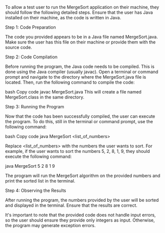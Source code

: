 To allow a test user to run the MergeSort application on their machine, they should follow the following detailed steps. Ensure that the user has Java installed on their machine, as the code is written in Java.

Step 1: Code Preparation

The code you provided appears to be in a Java file named MergeSort.java. Make sure the user has this file on their machine or provide them with the source code.

Step 2: Code Compilation

Before running the program, the Java code needs to be compiled. This is done using the Java compiler (usually javac). Open a terminal or command prompt and navigate to the directory where the MergeSort.java file is located. Then, run the following command to compile the code:

bash
Copy code
javac MergeSort.java
This will create a file named MergeSort.class in the same directory.

Step 3: Running the Program

Now that the code has been successfully compiled, the user can execute the program. To do this, still in the terminal or command prompt, use the following command:

bash
Copy code
java MergeSort <list_of_numbers>

Replace <list_of_numbers> with the numbers the user wants to sort.
For example, if the user wants to sort the numbers 5, 2, 8, 1, 9, they should execute the following command:

java MergeSort 5 2 8 1 9

The program will run the MergeSort algorithm on the provided numbers and print the sorted list in the terminal.

Step 4: Observing the Results

After running the program, the numbers provided by the user will be sorted and displayed in the terminal. Ensure that the results are correct.

It's important to note that the provided code does not handle input errors, so the user should ensure they provide only integers as input. Otherwise, the program may generate exception errors.